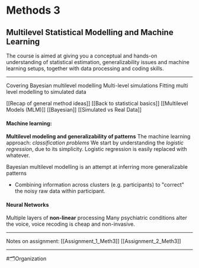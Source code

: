 # Methods 3
## Multilevel Statistical Modelling and Machine Learning
The course is aimed at giving you a conceptual and hands-on understanding of statistical estimation, generalizability issues and machine learning setups, together with data processing and coding skills.

___
Covering Bayesian multilevel modelling
Multi-level simulations
Fitting multi level modelling to simulated data

[[Recap of general method ideas]]
[[Back to statistical basics]]
[[Multilevel Models (MLM)]]
[[Bayesian]]
[[Simulated vs Real Data]]


#### Machine learning:
**Multilevel modeling and generalizability of patterns**
The machine learning approach: *classification problems*
We start by understanding the *logistic regression*, due to its simplicity. Logistic regression is easily replaced with whatever.

Bayesian multilevel modelling is an attempt at inferring more generalizable patterns
- Combining information across clusters (e.g. participants) to "correct" the noisy raw data within participant.


#### Neural Networks
Multiple layers of **non-linear** processing
Many psychiatric conditions alter the voice, voice recoding is cheap and non-invasive. 



___



Notes on assignment:
[[Assignment_1_Meth3]]
[[Assignment_2_Meth3]]


___
#🗂️Organization 






